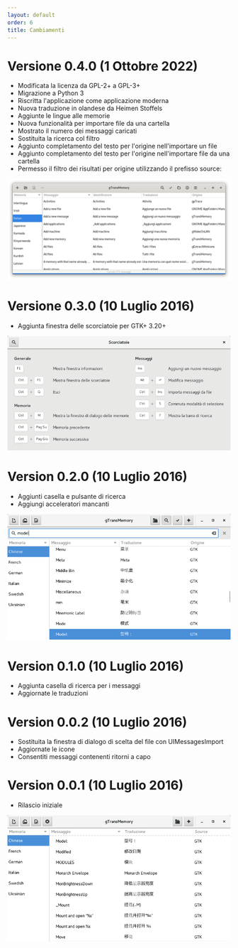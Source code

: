 ```yaml
---
layout: default
order: 6
title: Cambiamenti
---
```

# Versione 0.4.0 (1 Ottobre 2022)

* Modificata la licenza da GPL-2+ a GPL-3+
* Migrazione a Python 3
* Riscritta l'applicazione come applicazione moderna
* Nuova traduzione in olandese da Heimen Stoffels
* Aggiunte le lingue alle memorie
* Nuova funzionalità per importare file da una cartella
* Mostrato il numero dei messaggi caricati
* Sostituita la ricerca col filtro
* Aggiunto completamento del testo per l'origine nell'importare un file
* Aggiunto completamento del testo per l'origine nell'importare file da una cartella
* Permesso il filtro dei risultati per origine utilizzando il prefisso source:

![Finestra principale di gTransMemory 0.4.0](/resources/gtransmemory/archive/v0.4.0/italian/main.png)

# Versione 0.3.0 (10 Luglio 2016)

* Aggiunta finestra delle scorciatoie per GTK+ 3.20+

![Finestra scorciatoie di gTransMemory 0.3.0](/resources/gtransmemory/archive/v0.3.0/italian/shortcuts.png)

# Version 0.2.0 (10 Luglio 2016)

* Aggiunti casella e pulsante di ricerca
* Aggiungi acceleratori mancanti

![Casella di ricerca di gTransMemory 0.2.0](/resources/gtransmemory/archive/v0.2.0/italian/search.png)

# Version 0.1.0 (10 Luglio 2016)

* Aggiunta casella di ricerca per i messaggi
* Aggiornate le traduzioni

# Version 0.0.2 (10 Luglio 2016)

* Sostituita la finestra di dialogo di scelta del file con UIMessagesImport
* Aggiornate le icone
* Consentiti messaggi contenenti ritorni a capo

# Version 0.0.1 (10 Luglio 2016)

* Rilascio iniziale

![Main window di gTransMemory 0.0.1](/resources/gtransmemory/archive/v0.0.1/italian/main.png)